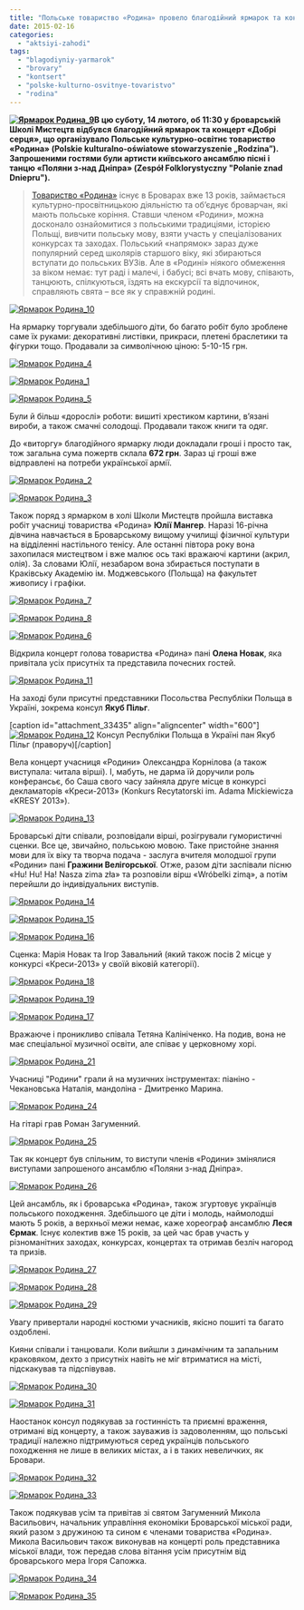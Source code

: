```yaml
---
title: "Польське товариство «Родина» провело благодійний ярмарок та концерт в Броварах"
date: 2015-02-16
categories: 
  - "aktsiyi-zahodi"
tags: 
  - "blagodiyniy-yarmarok"
  - "brovary"
  - "kontsert"
  - "polske-kulturno-osvitnye-tovaristvo"
  - "rodina"
---
```


**[![Ярмарок Родина_9](https://mpz.brovary.org/wp-content/uploads/2015/02/YArmarok-Rodina_9.jpg)](https://mpz.brovary.org/wp-content/uploads/2015/02/YArmarok-Rodina_9.jpg)В цю суботу, 14 лютого, об 11:30 у броварській Школі Мистецтв відбувся благодійний ярмарок та концерт «Добрі серця», що організувало Польське культурно-освітнє товариство «Родина» (Polskie kulturalno-oświatowe stowarzyszenie „Rodzina”). Запрошеними гостями були артисти київського ансамблю пісні і танцю «Поляни з-над Дніпра» (Zespół Folklorystyczny "Polanie znad Dniepru").**

> [Товариство «Родина»](https://www.facebook.com/rodzina.browary) існує в Броварах вже 13 років, займається культурно-просвітницькою діяльністю та об’єднує броварчан, які мають польське коріння. Ставши членом «Родини», можна досконало ознайомитися з польськими традиціями, історією Польщі, вивчити польську мову, взяти участь у спеціалізованих конкурсах та заходах. Польський «напрямок» зараз дуже популярний серед школярів старшого віку, які збираються вступати до польських ВУЗів. Але в «Родині» ніякого обмеження за віком немає: тут раді і малечі, і бабусі; всі вчать мову, співають, танцюють, спілкуються, їздять на екскурсії та відпочинок, справляють свята – все як у справжній родині.

[![Ярмарок Родина_10](https://mpz.brovary.org/wp-content/uploads/2015/02/YArmarok-Rodina_10.jpg)](https://mpz.brovary.org/wp-content/uploads/2015/02/YArmarok-Rodina_10.jpg)

На ярмарку торгували здебільшого діти, бо багато робіт було зроблене саме їх руками: декоративні листівки, прикраси, плетені браслетики та фігурки тощо. Продавали за символічною ціною: 5-10-15 грн.

[![Ярмарок Родина_4](https://mpz.brovary.org/wp-content/uploads/2015/02/YArmarok-Rodina_4.jpg)](https://mpz.brovary.org/wp-content/uploads/2015/02/YArmarok-Rodina_4.jpg)

[![Ярмарок Родина_1](https://mpz.brovary.org/wp-content/uploads/2015/02/YArmarok-Rodina_1.jpg)](https://mpz.brovary.org/wp-content/uploads/2015/02/YArmarok-Rodina_1.jpg)

[![Ярмарок Родина_5](https://mpz.brovary.org/wp-content/uploads/2015/02/YArmarok-Rodina_5.jpg)](https://mpz.brovary.org/wp-content/uploads/2015/02/YArmarok-Rodina_5.jpg)

Були й більш «дорослі» роботи: вишиті хрестиком картини, в’язані вироби, а також смачні солодощі. Продавали також книги та одяг.

До «виторгу» благодійного ярмарку люди докладали гроші і просто так, тож загальна сума пожертв склала **672 грн**. Зараз ці гроші вже відправлені на потреби української армії.

[![Ярмарок Родина_2](https://mpz.brovary.org/wp-content/uploads/2015/02/YArmarok-Rodina_2.jpg)](https://mpz.brovary.org/wp-content/uploads/2015/02/YArmarok-Rodina_2.jpg)

[![Ярмарок Родина_3](https://mpz.brovary.org/wp-content/uploads/2015/02/YArmarok-Rodina_3.jpg)](https://mpz.brovary.org/wp-content/uploads/2015/02/YArmarok-Rodina_3.jpg)

Також поряд з ярмарком в холі Школи Мистецтв пройшла виставка робіт учасниці товариства «Родина» **Юлії Мангер**. Наразі 16-річна дівчина навчається в Броварському вищому училищі фізичної культури на відділенні настільного тенісу. Але останні півтора року вона захопилася мистецтвом і вже малює ось такі вражаючі картини (акрил, олія). За словами Юлії, незабаром вона збирається поступати в Краківську Академію ім. Моджевського (Польща) на факультет живопису і графіки.

[![Ярмарок Родина_7](https://mpz.brovary.org/wp-content/uploads/2015/02/YArmarok-Rodina_7.jpg)](https://mpz.brovary.org/wp-content/uploads/2015/02/YArmarok-Rodina_7.jpg)

[![Ярмарок Родина_8](https://mpz.brovary.org/wp-content/uploads/2015/02/YArmarok-Rodina_8.jpg)](https://mpz.brovary.org/wp-content/uploads/2015/02/YArmarok-Rodina_8.jpg)

[![Ярмарок Родина_6](https://mpz.brovary.org/wp-content/uploads/2015/02/YArmarok-Rodina_6.jpg)](https://mpz.brovary.org/wp-content/uploads/2015/02/YArmarok-Rodina_6.jpg)

Відкрила концерт голова товариства «Родина» пані **Олена Новак**, яка привітала усіх присутніх та представила почесних гостей.

[![Ярмарок Родина_11](https://mpz.brovary.org/wp-content/uploads/2015/02/YArmarok-Rodina_11.jpg)](https://mpz.brovary.org/wp-content/uploads/2015/02/YArmarok-Rodina_11.jpg)

На заході були присутні представники Посольства Республіки Польща в Україні, зокрема консул **Якуб Пільг**.

\[caption id="attachment\_33435" align="aligncenter" width="600"\][![Ярмарок Родина_12](https://mpz.brovary.org/wp-content/uploads/2015/02/YArmarok-Rodina_12.jpg)](https://mpz.brovary.org/wp-content/uploads/2015/02/YArmarok-Rodina_12.jpg) Консул Республіки Польща в Україні пан Якуб Пільг (праворуч)\[/caption\]

Вела концерт учасниця «Родини» Олександра Корнілова (а також виступала: читала вірші). І, мабуть, не дарма їй доручили роль конферансьє, бо Саша свого часу зайняла друге місце в конкурсі декламаторів «Креси-2013» (Konkurs Recytatorski im. Adama Mickiewicza «KRESY 2013»).

[![Ярмарок Родина_13](https://mpz.brovary.org/wp-content/uploads/2015/02/YArmarok-Rodina_13.jpg)](https://mpz.brovary.org/wp-content/uploads/2015/02/YArmarok-Rodina_13.jpg)

Броварські діти співали, розповідали вірші, розігрували гумористичні сценки. Все це, звичайно, польською мовою. Таке пристойне знання мови для їх віку та творча подача - заслуга вчителя молодшої групи «Родини» пані **Гражини Велігорської**. Отже, разом діти заспівали пісню «Hu! Hu! Ha! Nasza zima zła» та розповіли вірш «Wróbelki zimą», а потім перейшли до індивідуальних виступів.

[![Ярмарок Родина_14](https://mpz.brovary.org/wp-content/uploads/2015/02/YArmarok-Rodina_14.jpg)](https://mpz.brovary.org/wp-content/uploads/2015/02/YArmarok-Rodina_14.jpg)

[![Ярмарок Родина_15](https://mpz.brovary.org/wp-content/uploads/2015/02/YArmarok-Rodina_15.jpg)](https://mpz.brovary.org/wp-content/uploads/2015/02/YArmarok-Rodina_15.jpg)

[![Ярмарок Родина_16](https://mpz.brovary.org/wp-content/uploads/2015/02/YArmarok-Rodina_16.jpg)](https://mpz.brovary.org/wp-content/uploads/2015/02/YArmarok-Rodina_16.jpg)

Сценка: Марія Новак та Ігор Завальний (який також посів 2 місце у конкурсі «Креси-2013» у своїй віковій категорії).

[![Ярмарок Родина_18](https://mpz.brovary.org/wp-content/uploads/2015/02/YArmarok-Rodina_18.jpg)](https://mpz.brovary.org/wp-content/uploads/2015/02/YArmarok-Rodina_18.jpg)

[![Ярмарок Родина_19](https://mpz.brovary.org/wp-content/uploads/2015/02/YArmarok-Rodina_19.jpg)](https://mpz.brovary.org/wp-content/uploads/2015/02/YArmarok-Rodina_19.jpg)

[![Ярмарок Родина_17](https://mpz.brovary.org/wp-content/uploads/2015/02/YArmarok-Rodina_17.jpg)](https://mpz.brovary.org/wp-content/uploads/2015/02/YArmarok-Rodina_17.jpg)

Вражаюче і проникливо співала Тетяна Калініченко. На подив, вона не має спеціальної музичної освіти, але співає у церковному хорі.

[![Ярмарок Родина_21](https://mpz.brovary.org/wp-content/uploads/2015/02/YArmarok-Rodina_21.jpg)](https://mpz.brovary.org/wp-content/uploads/2015/02/YArmarok-Rodina_21.jpg)

Учасниці "Родини" грали й на музичних інструментах: піаніно - Чекановська Наталія, мандоліна - Дмитренко Марина.

[![Ярмарок Родина_24](https://mpz.brovary.org/wp-content/uploads/2015/02/YArmarok-Rodina_24.jpg)](https://mpz.brovary.org/wp-content/uploads/2015/02/YArmarok-Rodina_24.jpg)

На гітарі грав Роман Загуменний.

[![Ярмарок Родина_25](https://mpz.brovary.org/wp-content/uploads/2015/02/YArmarok-Rodina_25.jpg)](https://mpz.brovary.org/wp-content/uploads/2015/02/YArmarok-Rodina_25.jpg)

Так як концерт був спільним, то виступи членів «Родини» змінялися виступами запрошеного ансамблю «Поляни з-над Дніпра».

[![Ярмарок Родина_26](https://mpz.brovary.org/wp-content/uploads/2015/02/YArmarok-Rodina_26.jpg)](https://mpz.brovary.org/wp-content/uploads/2015/02/YArmarok-Rodina_26.jpg)

Цей ансамбль, як і броварська «Родина», також згуртовує українців польського походження. Здебільшого це діти і молодь, наймолодші мають 5 років, а верхньої межи немає, каже хореограф ансамблю **Леся Єрмак**. Існує колектив вже 15 років, за цей час брав участь у різноманітних заходах, конкурсах, концертах та отримав безліч нагород та призів.

[![Ярмарок Родина_27](https://mpz.brovary.org/wp-content/uploads/2015/02/YArmarok-Rodina_27.jpg)](https://mpz.brovary.org/wp-content/uploads/2015/02/YArmarok-Rodina_27.jpg)

[![Ярмарок Родина_28](https://mpz.brovary.org/wp-content/uploads/2015/02/YArmarok-Rodina_28.jpg)](https://mpz.brovary.org/wp-content/uploads/2015/02/YArmarok-Rodina_28.jpg)

[![Ярмарок Родина_29](https://mpz.brovary.org/wp-content/uploads/2015/02/YArmarok-Rodina_29.jpg)](https://mpz.brovary.org/wp-content/uploads/2015/02/YArmarok-Rodina_29.jpg)

Увагу привертали народні костюми учасників, якісно пошиті та багато оздоблені.

Кияни співали і танцювали. Коли вийшли з динамічним та запальним краковяком, дехто з присутніх навіть не міг втриматися на місті, підскакував та підспівував.

[![Ярмарок Родина_30](https://mpz.brovary.org/wp-content/uploads/2015/02/YArmarok-Rodina_30.jpg)](https://mpz.brovary.org/wp-content/uploads/2015/02/YArmarok-Rodina_30.jpg)

[![Ярмарок Родина_31](https://mpz.brovary.org/wp-content/uploads/2015/02/YArmarok-Rodina_31.jpg)](https://mpz.brovary.org/wp-content/uploads/2015/02/YArmarok-Rodina_31.jpg)

Наостанок консул подякував за гостинність та приємні враження, отримані від концерту, а також зауважив із задоволенням, що польські традиції належно підтримуються серед українців польського походження не лише в великих містах, а і в таких невеличких, як Бровари.

[![Ярмарок Родина_32](https://mpz.brovary.org/wp-content/uploads/2015/02/YArmarok-Rodina_32.jpg)](https://mpz.brovary.org/wp-content/uploads/2015/02/YArmarok-Rodina_32.jpg)

[![Ярмарок Родина_33](https://mpz.brovary.org/wp-content/uploads/2015/02/YArmarok-Rodina_33.jpg)](https://mpz.brovary.org/wp-content/uploads/2015/02/YArmarok-Rodina_33.jpg)

Також подякував усім та привітав зі святом Загуменний Микола Васильович, начальник управління економіки Броварської міської ради, який разом з дружиною та сином є членами товариства «Родина». Микола Васильович також виконував на концерті роль представника міської влади, тож передав слова вітання усім присутнім від броварського мера Ігоря Сапожка.

[![Ярмарок Родина_34](https://mpz.brovary.org/wp-content/uploads/2015/02/YArmarok-Rodina_34.jpg)](https://mpz.brovary.org/wp-content/uploads/2015/02/YArmarok-Rodina_34.jpg)

[![Ярмарок Родина_35](https://mpz.brovary.org/wp-content/uploads/2015/02/YArmarok-Rodina_35.jpg)](https://mpz.brovary.org/wp-content/uploads/2015/02/YArmarok-Rodina_35.jpg)
